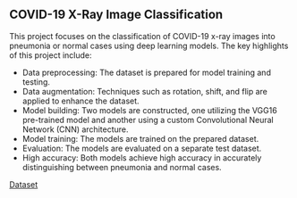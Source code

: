 ## COVID-19 X-Ray Image Classification

This project focuses on the classification of COVID-19 x-ray images into pneumonia or normal cases using deep learning models. The key highlights of this project include:

- Data preprocessing: The dataset is prepared for model training and testing.
- Data augmentation: Techniques such as rotation, shift, and flip are applied to enhance the dataset.
- Model building: Two models are constructed, one utilizing the VGG16 pre-trained model and another using a custom Convolutional Neural Network (CNN) architecture.
- Model training: The models are trained on the prepared dataset.
- Evaluation: The models are evaluated on a separate test dataset.
- High accuracy: Both models achieve high accuracy in accurately distinguishing between pneumonia and normal cases.

[Dataset](https://www.kaggle.com/datasets/khoongweihao/covid19-xray-dataset-train-test-sets)

